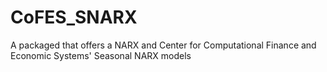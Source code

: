 # CoFES_SNARX
 
A packaged that offers a NARX and Center for Computational Finance and Economic Systems' Seasonal NARX models
